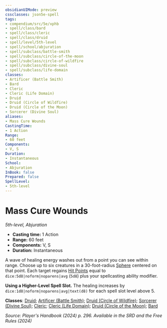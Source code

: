 ```yaml
---
obsidianUIMode: preview
cssclasses: json5e-spell
tags:
- compendium/src/5e/xphb
- spell/class/bard
- spell/class/cleric
- spell/class/druid
- spell/level/5th-level
- spell/school/abjuration
- spell/subclass/battle-smith
- spell/subclass/circle-of-the-moon
- spell/subclass/circle-of-wildfire
- spell/subclass/divine-soul
- spell/subclass/life-domain
classes:
- Artificer (Battle Smith)
- Bard
- Cleric
- Cleric (Life Domain)
- Druid
- Druid (Circle of Wildfire)
- Druid (Circle of the Moon)
- Sorcerer (Divine Soul)
aliases:
- Mass Cure Wounds
CastingTime: 
- 1 Action
Range:
- 60 feet
Components:
- V, S
Duration:
- Instantaneous
School:
- Abjuration
InBook: false
Prepared: false
SpellLevel:
- 5th-level
---
```

# Mass Cure Wounds
*5th-level, Abjuration*  


- **Casting time:** 1 Action
- **Range:** 60 feet
- **Components:** V, S
- **Duration:** Instantaneous

A wave of healing energy washes out from a point you can see within range. Choose up to six creatures in a 30-foot-radius [Sphere](/3-Mechanics/CLI/variant-rules/sphere-area-of-effect-xphb.md) centered on that point. Each target regains [Hit Points](/3-Mechanics/CLI/variant-rules/hit-points-xphb.md) equal to `dice:5d8|noform|noparens|avg` (`5d8`) plus your spellcasting ability modifier.

**Using a Higher-Level Spell Slot.** The healing increases by `dice:1d8|noform|noparens|avg|text(d8)` for each spell slot level above 5.

**Classes**: [Druid](/3-Mechanics/CLI/lists/list-spells-classes-druid.md); [Artificer (Battle Smith)](/3-Mechanics/CLI/lists/list-spells-classes-battle-smith-tce.md "subclass=TCE;class=TCE"); [Druid (Circle of Wildfire)](/3-Mechanics/CLI/lists/list-spells-classes-circle-of-wildfire-tce.md "subclass=TCE;class=XPHB"); [Sorcerer (Divine Soul)](/3-Mechanics/CLI/lists/list-spells-classes-divine-soul-xge.md "subclass=XGE;class=XPHB"); [Cleric](/3-Mechanics/CLI/lists/list-spells-classes-cleric.md); [Cleric (Life Domain)](/3-Mechanics/CLI/lists/list-spells-classes-life-domain-xphb.md "subclass=XPHB;class=XPHB"); [Druid (Circle of the Moon)](/3-Mechanics/CLI/lists/list-spells-classes-circle-of-the-moon-xphb.md "subclass=XPHB;class=XPHB"); [Bard](/3-Mechanics/CLI/lists/list-spells-classes-bard.md)

*Source: Player's Handbook (2024) p. 296. Available in the <span title='Systems Reference Document (5.2)'>SRD</span> and the Free Rules (2024)*